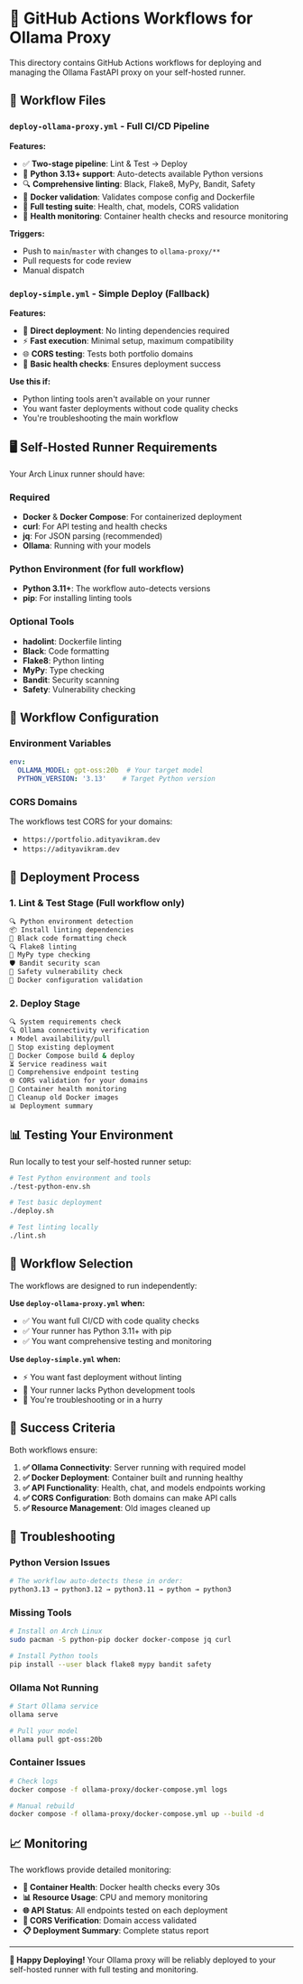 # 🚀 GitHub Actions Workflows for Ollama Proxy

This directory contains GitHub Actions workflows for deploying and managing the Ollama FastAPI proxy on your self-hosted runner.

## 📁 Workflow Files

### `deploy-ollama-proxy.yml` - **Full CI/CD Pipeline**

**Features:**
- ✅ **Two-stage pipeline**: Lint & Test → Deploy
- 🐍 **Python 3.13+ support**: Auto-detects available Python versions  
- 🔍 **Comprehensive linting**: Black, Flake8, MyPy, Bandit, Safety
- 🐳 **Docker validation**: Validates compose config and Dockerfile
- 🧪 **Full testing suite**: Health, chat, models, CORS validation
- 🏥 **Health monitoring**: Container health checks and resource monitoring

**Triggers:**
- Push to `main`/`master` with changes to `ollama-proxy/**`
- Pull requests for code review
- Manual dispatch

### `deploy-simple.yml` - **Simple Deploy (Fallback)**

**Features:**
- 🚀 **Direct deployment**: No linting dependencies required
- ⚡ **Fast execution**: Minimal setup, maximum compatibility  
- 🌐 **CORS testing**: Tests both portfolio domains
- 🏥 **Basic health checks**: Ensures deployment success

**Use this if:**
- Python linting tools aren't available on your runner
- You want faster deployments without code quality checks
- You're troubleshooting the main workflow

## 🖥️ Self-Hosted Runner Requirements

Your Arch Linux runner should have:

### Required
- **Docker** & **Docker Compose**: For containerized deployment
- **curl**: For API testing and health checks
- **jq**: For JSON parsing (recommended)
- **Ollama**: Running with your models

### Python Environment (for full workflow)
- **Python 3.11+**: The workflow auto-detects versions
- **pip**: For installing linting tools

### Optional Tools
- **hadolint**: Dockerfile linting
- **Black**: Code formatting
- **Flake8**: Python linting  
- **MyPy**: Type checking
- **Bandit**: Security scanning
- **Safety**: Vulnerability checking

## 🔧 Workflow Configuration

### Environment Variables

```yaml
env:
  OLLAMA_MODEL: gpt-oss:20b  # Your target model
  PYTHON_VERSION: '3.13'    # Target Python version
```

### CORS Domains

The workflows test CORS for your domains:
- `https://portfolio.adityavikram.dev`
- `https://adityavikram.dev`

## 🚀 Deployment Process

### 1. **Lint & Test Stage** (Full workflow only)
```bash
🔍 Python environment detection
📦 Install linting dependencies  
🎨 Black code formatting check
🔍 Flake8 linting
📝 MyPy type checking
🛡️ Bandit security scan
🚨 Safety vulnerability check
🐳 Docker configuration validation
```

### 2. **Deploy Stage**
```bash
🔍 System requirements check
🔍 Ollama connectivity verification  
⬇️ Model availability/pull
🛑 Stop existing deployment
🚀 Docker Compose build & deploy
⏳ Service readiness wait
🧪 Comprehensive endpoint testing
🌐 CORS validation for your domains
🏥 Container health monitoring
🧹 Cleanup old Docker images
📊 Deployment summary
```

## 📊 Testing Your Environment

Run locally to test your self-hosted runner setup:

```bash
# Test Python environment and tools
./test-python-env.sh

# Test basic deployment
./deploy.sh

# Test linting locally  
./lint.sh
```

## 🔄 Workflow Selection

The workflows are designed to run independently:

**Use `deploy-ollama-proxy.yml` when:**
- ✅ You want full CI/CD with code quality checks
- ✅ Your runner has Python 3.11+ with pip
- ✅ You want comprehensive testing and monitoring

**Use `deploy-simple.yml` when:**  
- ⚡ You want fast deployment without linting
- 🚀 Your runner lacks Python development tools
- 🔧 You're troubleshooting or in a hurry

## 🎯 Success Criteria

Both workflows ensure:

1. **✅ Ollama Connectivity**: Server running with required model
2. **✅ Docker Deployment**: Container built and running healthy  
3. **✅ API Functionality**: Health, chat, and models endpoints working
4. **✅ CORS Configuration**: Both domains can make API calls
5. **✅ Resource Management**: Old images cleaned up

## 🚨 Troubleshooting

### Python Version Issues
```bash
# The workflow auto-detects these in order:
python3.13 → python3.12 → python3.11 → python → python3
```

### Missing Tools
```bash
# Install on Arch Linux
sudo pacman -S python-pip docker docker-compose jq curl

# Install Python tools
pip install --user black flake8 mypy bandit safety
```

### Ollama Not Running
```bash
# Start Ollama service
ollama serve

# Pull your model
ollama pull gpt-oss:20b
```

### Container Issues
```bash  
# Check logs
docker compose -f ollama-proxy/docker-compose.yml logs

# Manual rebuild
docker compose -f ollama-proxy/docker-compose.yml up --build -d
```

## 📈 Monitoring

The workflows provide detailed monitoring:

- **🏥 Container Health**: Docker health checks every 30s
- **📊 Resource Usage**: CPU and memory monitoring  
- **🌐 API Status**: All endpoints tested on each deployment
- **🔗 CORS Verification**: Domain access validated
- **📋 Deployment Summary**: Complete status report

---

**🎉 Happy Deploying!** Your Ollama proxy will be reliably deployed to your self-hosted runner with full testing and monitoring.
